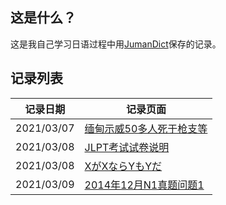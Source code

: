 ## 这是什么？

这是我自己学习日语过程中用[JumanDict](https://github.com/CoryXie/JumanDict)保存的记录。

## 记录列表

记录日期 | 记录页面
------------ | -------------
2021/03/07 | [缅甸示威50多人死于枪支等](0001-缅甸示威50多人死于枪支等.md)
2021/03/08 | [JLPT考试试卷说明](0002-JLPT考试试卷说明.md)
2021/03/08 | [XがXならYもYだ](0003-XがXならYもYだ.md)
2021/03/09 | [2014年12月N1真题问题1](0004-2014年12月N1真题问题1.md)
